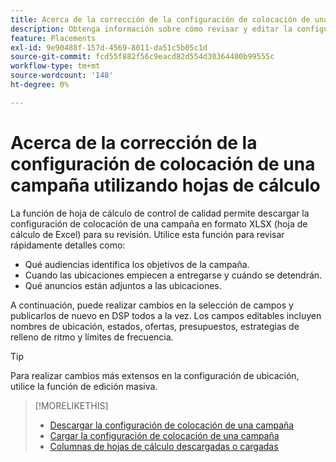 ```yaml
---
title: Acerca de la corrección de la configuración de colocación de una campaña utilizando hojas de cálculo
description: Obtenga información sobre cómo revisar y editar la configuración de colocación de claves para una campaña mediante hojas de cálculo de control de calidad de Excel.
feature: Placements
exl-id: 9e90488f-157d-4569-8011-da51c5b05c1d
source-git-commit: fcd55f882f56c9eacd82d554d30364400b99555c
workflow-type: tm+mt
source-wordcount: '148'
ht-degree: 0%

---
```


# Acerca de la corrección de la configuración de colocación de una campaña utilizando hojas de cálculo

La función de hoja de cálculo de control de calidad permite descargar la configuración de colocación de una campaña en formato XLSX (hoja de cálculo de Excel) para su revisión. Utilice esta función para revisar rápidamente detalles como:

* Qué audiencias identifica los objetivos de la campaña.
* Cuando las ubicaciones empiecen a entregarse y cuándo se detendrán.
* Qué anuncios están adjuntos a las ubicaciones.

A continuación, puede realizar cambios en la selección de campos y publicarlos de nuevo en DSP todos a la vez. Los campos editables incluyen nombres de ubicación, estados, ofertas, presupuestos, estrategias de relleno de ritmo y límites de frecuencia.

>[!TIP]
>
>Para realizar cambios más extensos en la configuración de ubicación, utilice la función de edición masiva.<!-- add link once we have help on it -->

>[!MORELIKETHIS]
>
>* [Descargar la configuración de colocación de una campaña](qa-sheet-download.md)
>* [Cargar la configuración de colocación de una campaña](qa-sheet-upload.md)
>* [Columnas de hojas de cálculo descargadas o cargadas](qa-sheet-columns.md)

